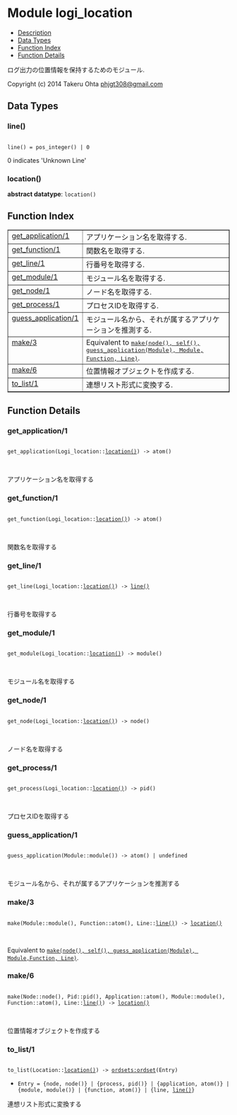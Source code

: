 

# Module logi_location #
* [Description](#description)
* [Data Types](#types)
* [Function Index](#index)
* [Function Details](#functions)

ログ出力の位置情報を保持するためのモジュール.

Copyright (c) 2014 Takeru Ohta <phjgt308@gmail.com>

<a name="types"></a>

## Data Types ##




### <a name="type-line">line()</a> ###


<pre><code>
line() = pos_integer() | 0
</code></pre>

0 indicates 'Unknown Line'



### <a name="type-location">location()</a> ###


__abstract datatype__: `location()`

<a name="index"></a>

## Function Index ##


<table width="100%" border="1" cellspacing="0" cellpadding="2" summary="function index"><tr><td valign="top"><a href="#get_application-1">get_application/1</a></td><td>アプリケーション名を取得する.</td></tr><tr><td valign="top"><a href="#get_function-1">get_function/1</a></td><td>関数名を取得する.</td></tr><tr><td valign="top"><a href="#get_line-1">get_line/1</a></td><td>行番号を取得する.</td></tr><tr><td valign="top"><a href="#get_module-1">get_module/1</a></td><td>モジュール名を取得する.</td></tr><tr><td valign="top"><a href="#get_node-1">get_node/1</a></td><td>ノード名を取得する.</td></tr><tr><td valign="top"><a href="#get_process-1">get_process/1</a></td><td>プロセスIDを取得する.</td></tr><tr><td valign="top"><a href="#guess_application-1">guess_application/1</a></td><td>モジュール名から、それが属するアプリケーションを推測する.</td></tr><tr><td valign="top"><a href="#make-3">make/3</a></td><td>Equivalent to <a href="#make-6"><tt>make(node(), self(), guess_application(Module), Module,
Function, Line)</tt></a>.</td></tr><tr><td valign="top"><a href="#make-6">make/6</a></td><td>位置情報オブジェクトを作成する.</td></tr><tr><td valign="top"><a href="#to_list-1">to_list/1</a></td><td>連想リスト形式に変換する.</td></tr></table>


<a name="functions"></a>

## Function Details ##

<a name="get_application-1"></a>

### get_application/1 ###

<pre><code>
get_application(Logi_location::<a href="#type-location">location()</a>) -&gt; atom()
</code></pre>
<br />

アプリケーション名を取得する

<a name="get_function-1"></a>

### get_function/1 ###

<pre><code>
get_function(Logi_location::<a href="#type-location">location()</a>) -&gt; atom()
</code></pre>
<br />

関数名を取得する

<a name="get_line-1"></a>

### get_line/1 ###

<pre><code>
get_line(Logi_location::<a href="#type-location">location()</a>) -&gt; <a href="#type-line">line()</a>
</code></pre>
<br />

行番号を取得する

<a name="get_module-1"></a>

### get_module/1 ###

<pre><code>
get_module(Logi_location::<a href="#type-location">location()</a>) -&gt; module()
</code></pre>
<br />

モジュール名を取得する

<a name="get_node-1"></a>

### get_node/1 ###

<pre><code>
get_node(Logi_location::<a href="#type-location">location()</a>) -&gt; node()
</code></pre>
<br />

ノード名を取得する

<a name="get_process-1"></a>

### get_process/1 ###

<pre><code>
get_process(Logi_location::<a href="#type-location">location()</a>) -&gt; pid()
</code></pre>
<br />

プロセスIDを取得する

<a name="guess_application-1"></a>

### guess_application/1 ###

<pre><code>
guess_application(Module::module()) -&gt; atom() | undefined
</code></pre>
<br />

モジュール名から、それが属するアプリケーションを推測する

<a name="make-3"></a>

### make/3 ###

<pre><code>
make(Module::module(), Function::atom(), Line::<a href="#type-line">line()</a>) -&gt; <a href="#type-location">location()</a>
</code></pre>
<br />

Equivalent to [`make(node(), self(), guess_application(Module), Module,Function, Line)`](#make-6).

<a name="make-6"></a>

### make/6 ###

<pre><code>
make(Node::node(), Pid::pid(), Application::atom(), Module::module(), Function::atom(), Line::<a href="#type-line">line()</a>) -&gt; <a href="#type-location">location()</a>
</code></pre>
<br />

位置情報オブジェクトを作成する

<a name="to_list-1"></a>

### to_list/1 ###

<pre><code>
to_list(Location::<a href="#type-location">location()</a>) -&gt; <a href="ordsets.md#type-ordset">ordsets:ordset</a>(Entry)
</code></pre>

<ul class="definitions"><li><code>Entry = {node, node()} | {process, pid()} | {application, atom()} | {module, module()} | {function, atom()} | {line, <a href="#type-line">line()</a>}</code></li></ul>

連想リスト形式に変換する

